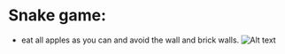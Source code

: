 # Snake game:
- eat all apples as you can and avoid the wall and brick walls.
![Alt text](relative/path/to/screenshot.png?raw=true "Snake Game")
